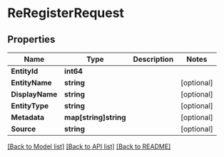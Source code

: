 # ReRegisterRequest

## Properties

Name | Type | Description | Notes
------------ | ------------- | ------------- | -------------
**EntityId** | **int64** |  | 
**EntityName** | **string** |  | [optional] 
**DisplayName** | **string** |  | [optional] 
**EntityType** | **string** |  | [optional] 
**Metadata** | **map[string]string** |  | [optional] 
**Source** | **string** |  | [optional] 

[[Back to Model list]](../README.md#documentation-for-models) [[Back to API list]](../README.md#documentation-for-api-endpoints) [[Back to README]](../README.md)


